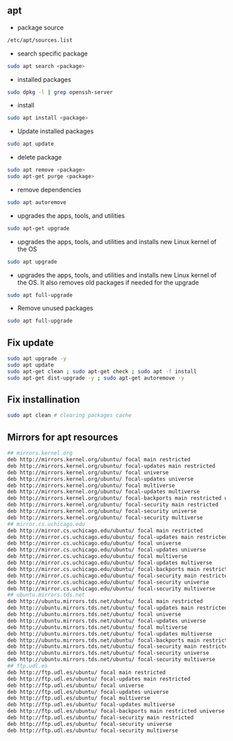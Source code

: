 ## apt
- package source
```bash
/etc/apt/sources.list
```

- search specific package
```bash
sudo apt search <package>
```
- installed packages
```bash
sudo dpkg -l | grep openssh-server
```

- install
```bash
sudo apt install <package>
```

- Update installed packages
```bash
sudo apt update
```
- delete package
```bash
sudo apt remove <package>
sudo apt-get purge <package>
```
- remove dependencies
```bash
sudo apt autoremove
```

- upgrades the apps, tools, and utilities
```bash
sudo apt-get upgrade
```
-  upgrades the apps, tools, and utilities and installs new Linux kernel of the OS
```bash
sudo apt upgrade
```
- upgrades the apps, tools, and utilities and installs new Linux kernel of the OS. It also removes old packages if needed for the upgrade
```bash
sudo apt full-upgrade
```
- Remove unused packages
```bash
sudo apt full-upgrade
```

## Fix update
```bash
sudo apt upgrade -y
sudo apt update 
sudo apt-get clean ; sudo apt-get check ; sudo apt -f install 
sudo apt-get dist-upgrade -y ; sudo apt-get autoremove -y 
```
## Fix installination
```bash
sudo apt clean # clearing packages cache
```

## Mirrors for apt resources
```bash
## mirrors.kernel.org
deb http://mirrors.kernel.org/ubuntu/ focal main restricted
deb http://mirrors.kernel.org/ubuntu/ focal-updates main restricted
deb http://mirrors.kernel.org/ubuntu/ focal universe
deb http://mirrors.kernel.org/ubuntu/ focal-updates universe
deb http://mirrors.kernel.org/ubuntu/ focal multiverse
deb http://mirrors.kernel.org/ubuntu/ focal-updates multiverse
deb http://mirrors.kernel.org/ubuntu/ focal-backports main restricted universe multiverse
deb http://mirrors.kernel.org/ubuntu/ focal-security main restricted
deb http://mirrors.kernel.org/ubuntu/ focal-security universe
deb http://mirrors.kernel.org/ubuntu/ focal-security multiverse
## mirror.cs.uchicago.edu
deb http://mirror.cs.uchicago.edu/ubuntu/ focal main restricted
deb http://mirror.cs.uchicago.edu/ubuntu/ focal-updates main restricted
deb http://mirror.cs.uchicago.edu/ubuntu/ focal universe
deb http://mirror.cs.uchicago.edu/ubuntu/ focal-updates universe
deb http://mirror.cs.uchicago.edu/ubuntu/ focal multiverse
deb http://mirror.cs.uchicago.edu/ubuntu/ focal-updates multiverse
deb http://mirror.cs.uchicago.edu/ubuntu/ focal-backports main restricted universe multiverse
deb http://mirror.cs.uchicago.edu/ubuntu/ focal-security main restricted
deb http://mirror.cs.uchicago.edu/ubuntu/ focal-security universe
deb http://mirror.cs.uchicago.edu/ubuntu/ focal-security multiverse
## ubuntu.mirrors.tds.net
deb http://ubuntu.mirrors.tds.net/ubuntu/ focal main restricted
deb http://ubuntu.mirrors.tds.net/ubuntu/ focal-updates main restricted
deb http://ubuntu.mirrors.tds.net/ubuntu/ focal universe
deb http://ubuntu.mirrors.tds.net/ubuntu/ focal-updates universe
deb http://ubuntu.mirrors.tds.net/ubuntu/ focal multiverse
deb http://ubuntu.mirrors.tds.net/ubuntu/ focal-updates multiverse
deb http://ubuntu.mirrors.tds.net/ubuntu/ focal-backports main restricted universe multiverse
deb http://ubuntu.mirrors.tds.net/ubuntu/ focal-security main restricted
deb http://ubuntu.mirrors.tds.net/ubuntu/ focal-security universe
deb http://ubuntu.mirrors.tds.net/ubuntu/ focal-security multiverse
## ftp.udl.es
deb http://ftp.udl.es/ubuntu/ focal main restricted
deb http://ftp.udl.es/ubuntu/ focal-updates main restricted
deb http://ftp.udl.es/ubuntu/ focal universe
deb http://ftp.udl.es/ubuntu/ focal-updates universe
deb http://ftp.udl.es/ubuntu/ focal multiverse
deb http://ftp.udl.es/ubuntu/ focal-updates multiverse
deb http://ftp.udl.es/ubuntu/ focal-backports main restricted universe multiverse
deb http://ftp.udl.es/ubuntu/ focal-security main restricted
deb http://ftp.udl.es/ubuntu/ focal-security universe
deb http://ftp.udl.es/ubuntu/ focal-security multiverse
```